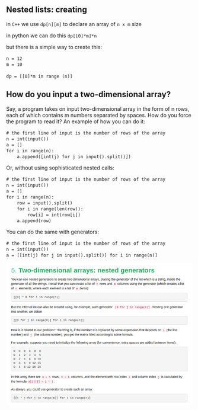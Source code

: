 ## Nested lists: creating

in `C++` we use `dp[n][m]` to declare an array of `n x m` size 

in python we can do this `dp[[0]*m]*n`

but there is a simple way to create this:
```python3
n = 12
m = 10

dp = [[0]*m in range (n)]

```

## How do you input a two-dimensional array?

Say, a program takes on input two-dimensional array in the form of n rows, each of which contains m numbers separated by spaces. How do you force the program to read it? An example of how you can do it:

```python3
# the first line of input is the number of rows of the array
n = int(input()) 
a = []
for i in range(n):
    a.append([int(j) for j in input().split()])
```

Or, without using sophisticated nested calls:

```python3
# the first line of input is the number of rows of the array
n = int(input()) 
a = []
for i in range(n):
    row = input().split()
    for i in range(len(row)):
        row[i] = int(row[i])
    a.append(row)
```

You can do the same with generators:

```python3
# the first line of input is the number of rows of the array
n = int(input()) 
a = [[int(j) for j in input().split()] for i in range(n)]
```

![hudai](one.png)
